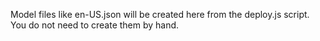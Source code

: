 Model files like en-US.json will be created here from the deploy.js script.
You do not need to create them by hand.
